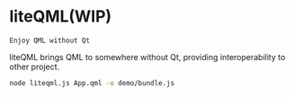 liteQML(WIP)
===
```
Enjoy QML without Qt
```
liteQML brings QML to somewhere without Qt, providing interoperability to other project.


```bash
node liteqml.js App.qml -o demo/bundle.js
```
